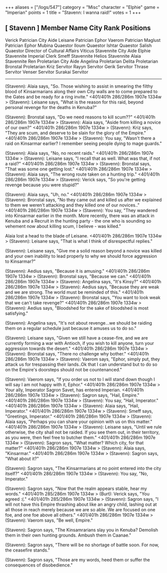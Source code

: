 +++
aliases = ["/logs/547"]
category = "Misc"
character = "Elphie"
game = "Imperian"
points = 1
title = "Stavenn: I wanna raid!"
votes = 1
+++

**********************************[ Stavenn ]**********************************
Member Name       City Rank         Positions                                
-------------------------------------------------------------------------------
Verick            Patrician         City Aide
Leisane           Patrician         Ephor
Vaerom            Patrician
Maglust           Patrician         Ephor
Mubina            Quaestor
Iloum             Quaestor
Ishtar            Quaestor
Salish            Quaestor          Director of Cultural Affairs
Viticus           Stavennite        City Aide
Elphie            Stavennite        Imperial Clerk
Smeff             Stavennite
Helios            Stavennite
Alaia             Stavennite
Ren               Proletarian       City Aide
Angelina          Proletarian
Delita            Proletarian
Bronstal          Proletarian
Kriz              Servitor
Rayyn             Servitor
Gerik             Servitor
Thrase            Servitor
Venser            Servitor
Surakai           Servitor
*******************************************************************************

(Stavenn): Alaia says, \"So. Those wishing to assist in smearing the filthy 
blood of Kinsarmarians along their own City walls are to come prepared to the 
Gates and be ready for a ring invite.\"
<401/401h 286/286m 1907e 1334w <eb>> 
(Stavenn): Leisane says, \"What is the reason for this raid, beyond personal 
revenge for the deaths in Kenuba?\"

(Stavenn): Bronstal says, \"Do we need reasons to kill scum??\"
<401/401h 286/286m 1907e 1334w <eb>> 
(Stavenn): Alaia says, \"Aside from killing a novice of our own?\"
<401/401h 286/286m 1907e 1334w <eb>> 
(Stavenn): Kriz says, \"They are scum, and deserve to be slain for the glory of 
the Empire.\"
<401/401h 286/286m 1907e 1334w <eb>> 
(Stavenn): You say, \"Wasn\'t there a raid on Kinsarmar earlier? I remember 
seeing people dying to mage guards.\"

(Stavenn): Alaia says, \"No, no recent raids.\"
<401/401h 286/286m 1907e 1334w <eb>> 
(Stavenn): Leisane says, \"I recall that as well. What was that, if not a raid?\"
<401/401h 286/286m 1907e 1334w <eb>> 
(Stavenn): Bronstal says, \"That was some one getting lost.\"
<401/401h 286/286m 1907e 1334w <eb>> 
(Stavenn): Alaia says, \"The wrong route taken on a hunting trip.\"
<401/401h 286/286m 1907e 1334w <eb>> 
(Stavenn): Verick says, \"So you\'re getting revenge because you were stupid?\"

(Stavenn): Alaia says, \"Uh, no.\"
<401/401h 286/286m 1907e 1334w <eb>> 
(Stavenn): Bronstal says, \"No they came out and killed us after we explained to
them we weren\'t attacking and they killed one of our novices..\"
<401/401h 286/286m 1907e 1334w <eb>> 
(Stavenn): You say, \"They wandered into Kinsarmar earlier in the month. More 
recently, there was an attack in Kenuba and a Recruit in the hunting party - 
the one who is sounding so vehement now about killing scum, I believe - was 
killed.\"

Alaia lost a head to the blade of Leisane.
<401/401h 286/286m 1907e 1334w <eb>> 
(Stavenn): Leisane says, \"That is what I think of disrespectful replies.\"

(Stavenn): Leisane says, \"Give me a solid reason beyond a novice was killed and
your own inability to lead properly to why we should force aggression to 
Kinsarmar?\"

(Stavenn): Aedius says, \"Because it is amusing.\"
<401/401h 286/286m 1907e 1334w <eb>> 
(Stavenn): Bronstal says, \"Because we can.\"
<401/401h 286/286m 1907e 1334w <eb>> 
 (Stavenn): Angelina says, \"It\'s Kinsy?\"
<401/401h 286/286m 1907e 1334w <eb>> 
(Stavenn): Aedius says, \"Because they are weak and we are strong. The world 
must be reminded of this.\"
<401/401h 286/286m 1907e 1334w <eb>> 
(Stavenn): Bronstal says, \"You want to look weak that we can\'t take revenge?\"
<401/401h 286/286m 1907e 1334w <eb>> 
(Stavenn): Aedius says, \"Bloodshed for the sake of bloodshed is most 
satisfying.\"

(Stavenn): Angelina says, \"It\'s not about revenge...we should be raiding them 
on a regular schedule just because it amuses us to do so.\"

(Stavenn): Leisane says, \"Given we still have a cease-fire, and we are 
currently forming a war with Antioch, if you wish to kill anyone, turn your 
aggression towards the desert.\"
<401/401h 286/286m 1907e 1334w <eb>> 
(Stavenn): Bronstal says, \"There no challenge why bother.\"
<401/401h 286/286m 1907e 1334w <eb>> 
(Stavenn): Vaerom says, \"Ephor, simply put, they attack us for trespassing 
their lands..Ok that I can understand but to do so on the Empire\'s doorsteps 
should not be countenanced.\"

(Stavenn): Vaerom says, \"If you order us not to I will stand down though I will
say I am not happy with it, Ephor.\"
<401/401h 286/286m 1907e 1334w <eb>> 
Your ally, Imperator Sagron Savet, has entered Imperian.
<401/401h 286/286m 1907e 1334w <eb>> 
(Stavenn): Sagron says, \"Hail, Empire.\"
<401/401h 286/286m 1907e 1334w <eb>> 
(Stavenn): You say, \"Hail, Imperator.\"
<401/401h 286/286m 1907e 1334w <eb>> 
(Stavenn): Alaia says, \"Hail, Imperator.\"
<401/401h 286/286m 1907e 1334w <eb>> 
(Stavenn): Smeff says, \"Greetings, Imperator.\"
<401/401h 286/286m 1907e 1334w <eb>> 
(Stavenn): Alaia says, \"Perhaps you can share your opinion with us on this 
matter.\"
<401/401h 286/286m 1907e 1334w <eb>> 
(Stavenn): Leisane says, \"Until we rule otherwise, the city shall not be 
raided. If you see them out, in their territory, as you were, then feel free to
butcher them.\"
<401/401h 286/286m 1907e 1334w <eb>> 
(Stavenn): Sagron says, \"What matter? Which city, for that matter?\"
<401/401h 286/286m 1907e 1334w <eb>> 
(Stavenn): Alaia says, \"Kinsarmar.\"
<401/401h 286/286m 1907e 1334w <eb>> 
(Stavenn): Sagron says, \"What about it?\"

(Stavenn): Sagron says, \"The Kinsarmarians at no point entered into the city 
itself?\"
<401/401h 286/286m 1907e 1334w <eb>> 
(Stavenn): You say, \"No, Imperator.\"

(Stavenn): Sagron says, \"Now that the realm appears stable, hear my words.\"
<401/401h 285/286m 1907e 1334w <eb>> 
(Burt): Verick says, \"You agreed :(.\"
<401/401h 285/286m 1907e 1334w <eb>> 
(Stavenn): Sagron says, \"I will not have this Empire thrashing about like an 
angry child, lashing out at all those in reach merely because we are so able. 
We are focused on one foe, and one foe above all others.\"
<401/401h 286/286m 1907e 1334w <eb>> 
(Stavenn): Vaerom says, \"Be well, Empire.\"

(Stavenn): Sagron says, \"The Kinsamrarians slay you in Kenuba? Demolish them in
their own hunting grounds. Ambush them in Caanae.\"

(Stavenn): Sagron says, \"There will be no shortage of battle soon. For now, the
ceasefire stands.\"

(Stavenn): Sagron says, \"Those are my words, heed them or suffer the 
consequences of disobedience.\"
